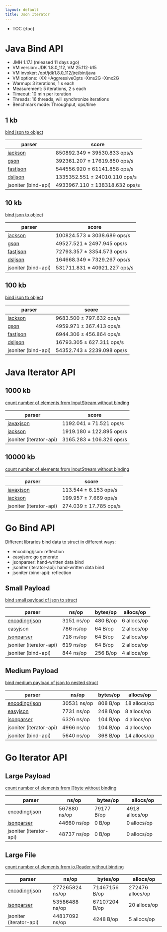 ```yaml
---
layout: default
title: Json Iterator
---
```


* TOC
{:toc}

# Java Bind API

* JMH 1.17.1 (released 11 days ago)
* VM version: JDK 1.8.0_112, VM 25.112-b15
* VM invoker: /opt/jdk1.8.0_112/jre/bin/java
* VM options: -XX:+AggressiveOpts -Xms2G -Xmx2G
* Warmup: 3 iterations, 1 s each
* Measurement: 5 iterations, 2 s each
* Timeout: 10 min per iteration
* Threads: 16 threads, will synchronize iterations
* Benchmark mode: Throughput, ops/time

## 1 kb

[bind json to object](https://github.com/json-iterator/java-json-benchmark/blob/master/src/main/java/com/github/fabienrenaud/jjb/databind/Deserialization.java)

| parser | score |
| ---    | ---   |
| [jackson]  | 850892.349 ± 39530.833  ops/s |
| [gson]     | 392361.207 ± 17619.850  ops/s |
| [fastjson] | 544556.920 ± 61141.858  ops/s |
| [dsljson]  | 1335352.551 ± 24010.110  ops/s |
| jsoniter (bind-api) | 4933967.110 ± 138318.632  ops/s |

## 10 kb

[bind json to object](https://github.com/json-iterator/java-json-benchmark/blob/master/src/main/java/com/github/fabienrenaud/jjb/databind/Deserialization.java)

| parser | score |
| ---    | ---   |
| [jackson]  | 100824.573 ± 3038.689  ops/s |
| [gson]     | 49527.521 ± 2497.945  ops/s |
| [fastjson] | 72793.357 ± 3354.573  ops/s |
| [dsljson]  | 164668.349 ±  7329.267  ops/s |
| jsoniter (bind-api) | 531711.831 ± 40921.227  ops/s |

## 100 kb

[bind json to object](https://github.com/json-iterator/java-json-benchmark/blob/master/src/main/java/com/github/fabienrenaud/jjb/databind/Deserialization.java)

| parser | score |
| ---    | ---   |
| [jackson]  | 9683.500 ±  797.632  ops/s |
| [gson]     | 4959.971 ±  367.413  ops/s |
| [fastjson] | 6944.306 ±  456.864  ops/s |
| [dsljson]  | 16793.305 ±  627.311  ops/s |
| jsoniter (bind-api) | 54352.743 ± 2239.098  ops/s |

# Java Iterator API

## 1000 kb

[count number of elements from InputStream without binding](https://github.com/json-iterator/java-json-benchmark/blob/master/src/main/java/com/github/fabienrenaud/jjb/stream/UsersStreamDeserializer.java#L352)

| parser    | score |
| ---       | ---   |
| [javaxjson] | 1192.041 ± 71.521  ops/s  |
| [jackson]   | 1919.180 ± 122.895  ops/s |
| jsoniter (iterator-api) | 3165.283 ± 106.326  ops/s |

## 10000 kb

[count number of elements from InputStream without binding](https://github.com/json-iterator/java-json-benchmark/blob/master/src/main/java/com/github/fabienrenaud/jjb/stream/UsersStreamDeserializer.java#L352)

| parser    | score |
| ---       | ---   |
| [javaxjson] | 113.544 ±  6.153  ops/s |
| [jackson]   | 199.957 ±  7.669  ops/s |
| jsoniter (iterator-api) | 274.039 ± 17.785  ops/s |

# Go Bind API

Different libraries bind data to struct in different ways:

* encoding/json: reflection
* easyjson: go generate
* jsonparser: hand-written data bind
* jsoniter (iterator-api): hand-written data bind
* jsoniter (bind-api): reflection

## Small Payload

[bind small payload of json to struct](https://github.com/json-iterator/go-benchmark/blob/master/src/github.com/json-iterator/go-benchmark/benchmark_small_payload_test.go)

| parser                  | ns/op      | bytes/op | allocs/op   |
| ---                     | ---        | ---      | ---         |
| [encoding/json]           | 3151 ns/op | 480 B/op |	6 allocs/op |
| [easyjson]                | 786 ns/op	 | 64 B/op	| 2 allocs/op |
| [jsonparser]              | 718 ns/op	 | 64 B/op  | 2 allocs/op |
| jsoniter (iterator-api) | 619 ns/op  | 64 B/op  | 2 allocs/op |
| jsoniter (bind-api)     | 844 ns/op  | 256 B/op | 4 allocs/op |

## Medium Payload

[bind medium payload of json to nested struct](https://github.com/json-iterator/go-benchmark/blob/master/src/github.com/json-iterator/go-benchmark/benchmark_medium_payload_test.go)

| parser                  | ns/op       | bytes/op | allocs/op    |
| ---                     | ---         | ---      | ---          |
| [encoding/json]           | 30531 ns/op	| 808 B/op | 18 allocs/op |
| [easyjson]                | 7731 ns/op  | 248 B/op | 8 allocs/op  |
| [jsonparser]              | 6326 ns/op  | 104 B/op | 4 allocs/op  |
| jsoniter (iterator-api) | 4966 ns/op	| 104 B/op | 4 allocs/op  |
| jsoniter (bind-api)     | 5640 ns/op  | 368 B/op | 14 allocs/op |

# Go Iterator API

## Large Payload

[count number of elements from []byte without binding](https://github.com/json-iterator/go-benchmark/blob/master/src/github.com/json-iterator/go-benchmark/benchmark_large_payload_test.go)

| parser                  | ns/op          | bytes/op   | allocs/op      |
| ---                     | ---            | ---        | ---            |
| [encoding/json]           | 567880 ns/op	 | 79177 B/op | 4918 allocs/op |
| [jsonparser]              | 44660 ns/op	   | 0 B/op	    | 0 allocs/op    |
| jsoniter (iterator-api) | 48737 ns/op    | 0 B/op     | 0 allocs/op    |

## Large File

[count number of elements from io.Reader without binding](https://github.com/json-iterator/go-benchmark/blob/master/src/github.com/json-iterator/go-benchmark/large_file_test.go)

| parser                  | ns/op           | bytes/op      | allocs/op        |
| ---                     | ---             | ---           | ---              |
| [encoding/json]           | 277265824 ns/op	| 71467156 B/op	| 272476 allocs/op |
| [jsonparser]              | 53586488 ns/op	| 67107204 B/op | 20 allocs/op     |
| jsoniter (iterator-api) | 44817092 ns/op  | 4248 B/op     | 5 allocs/op      |

[jackson]: https://github.com/FasterXML/jackson-databind
[gson]: https://github.com/google/gson
[fastjson]: https://github.com/alibaba/fastjson
[dsljson]: https://github.com/ngs-doo/dsl-json
[javaxjson]: https://jsonp.java.net/
[encoding/json]: https://golang.org/pkg/encoding/json/
[easyjson]: https://github.com/mailru/easyjson
[jsonparser]: https://github.com/buger/jsonparser
